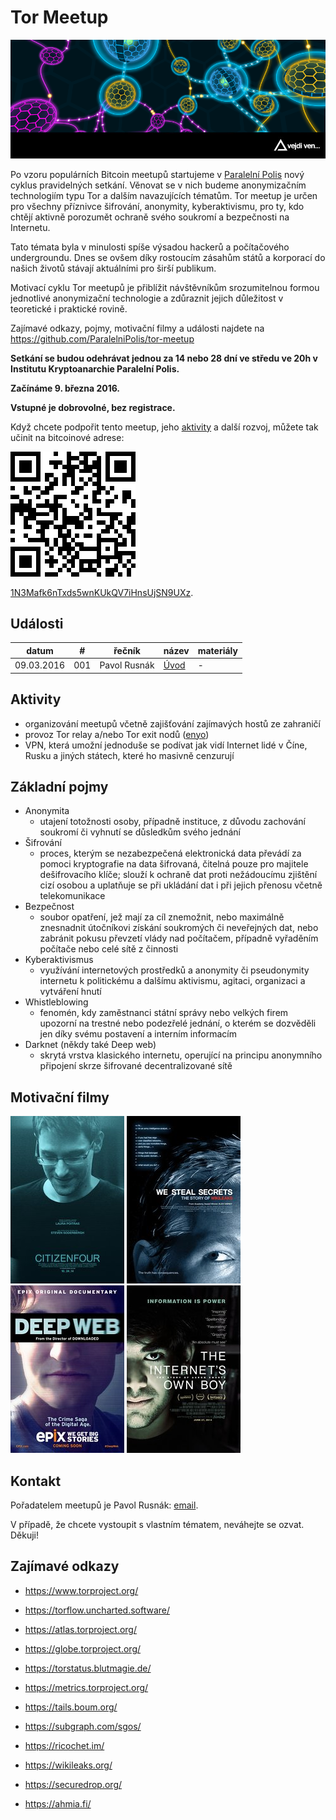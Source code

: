 # Tor Meetup

![tor_meetup](assets/tor_meetup.png)

Po vzoru populárních Bitcoin meetupů startujeme v [Paralelní Polis](https://www.paralelnipolis.cz/) nový cyklus pravidelných setkání. Věnovat se v nich budeme anonymizačním technologiím typu Tor a dalším navazujících tématům. Tor meetup je určen pro všechny příznivce šifrování, anonymity, kyberaktivismu, pro ty, kdo chtějí aktivně porozumět ochraně svého soukromí a bezpečnosti na Internetu.

Tato témata byla v minulosti spíše výsadou hackerů a počítačového undergroundu. Dnes se ovšem díky rostoucím zásahům států a korporací do našich životů stávají aktuálními pro širší publikum.

Motivací cyklu Tor meetupů je přiblížit návštěvníkům srozumitelnou formou jednotlivé anonymizační technologie a zdůraznit jejich důležitost v teoretické i praktické rovině.

Zajímavé odkazy, pojmy, motivační filmy a události najdete na https://github.com/ParalelniPolis/tor-meetup

**Setkání se budou odehrávat jednou za 14 nebo 28 dní ve středu ve 20h v Institutu Kryptoanarchie Paralelní Polis.**

**Začínáme 9. března 2016.**

**Vstupné je dobrovolné, bez registrace.**

Když chcete podpořit tento meetup, jeho [aktivity](#aktivity) a další rozvoj, můžete tak učinit na bitcoinové adrese:

[![btc_donate](assets/btc_donate.png)](https://blockchain.info/address/1N3Mafk6nTxds5wnKUkQV7iHnsUjSN9UXz)

[1N3Mafk6nTxds5wnKUkQV7iHnsUjSN9UXz](https://blockchain.info/address/1N3Mafk6nTxds5wnKUkQV7iHnsUjSN9UXz).

## Události

| datum | # | řečník | název | materiály |
|-------|---|--------|-------|-----------|
| 09.03.2016 | 001 | Pavol Rusnák | [Úvod](https://www.facebook.com/events/1593754657613557/) | - |

## Aktivity

* organizování meetupů včetně zajišťování zajímavých hostů ze zahraničí
* provoz Tor relay a/nebo Tor exit nodů ([enyo](https://atlas.torproject.org/#details/E093E884517F5E91166EE8790241A3A7008FF303))
* VPN, která umožní jednoduše se podívat jak vidí Internet lidé v Číne, Rusku a jiných státech, které ho masivně cenzurují

## Základní pojmy

* Anonymita
  * utajení totožnosti osoby, případně instituce, z důvodu zachování soukromí či vyhnutí se důsledkům svého jednání
* Šifrování
  * proces, kterým se nezabezpečená elektronická data převádí za pomoci kryptografie na data šifrovaná, čitelná pouze pro majitele dešifrovacího klíče; slouží k ochraně dat proti nežádoucímu zjištění cizí osobou a uplatňuje se při ukládání dat i při jejich přenosu včetně telekomunikace
* Bezpečnost
  * soubor opatření, jež mají za cíl znemožnit, nebo maximálně znesnadnit útočníkovi získání soukromých či neveřejných dat, nebo zabránit pokusu převzetí vlády nad počítačem, případně vyřaděním počítače nebo celé sítě z činnosti
* Kyberaktivismus
  * využívání internetových prostředků a anonymity či pseudonymity internetu k politickému a dalšímu aktivismu, agitaci, organizaci a vytváření hnutí
* Whistleblowing
  * fenomén, kdy zaměstnanci státní správy nebo velkých firem upozorní na trestné nebo podezřelé jednání, o kterém se dozvěděli jen díky svému postavení a interním informacím
* Darknet (někdy také Deep web)
  * skrytá vrstva klasického internetu, operující na principu anonymního připojení skrze šifrované decentralizované sítě

## Motivační filmy

[![citizenfour](assets/citizenfour.jpg)](http://www.csfd.cz/film/390877-citizenfour-obcan-snowden/) [![we_steal_secrets](assets/we_steal_secrets.jpg)](http://www.csfd.cz/film/298007-jak-se-krade-tajemstvi-pribeh-wikileaks/) [![deep_web](assets/deep_web.jpg)](http://www.csfd.cz/film/409329-do-hloubky-webu/) [![internets_own_boy](assets/internets_own_boy.jpg)](http://www.csfd.cz/film/361964-zazracne-dite-internetu-pribeh-aarona-swartze/)

## Kontakt

Pořadatelem meetupů je Pavol Rusnák: [email](mailto:stick@gk2.sk?subject=tor+meetup).

V případě, že chcete vystoupit s vlastním tématem, neváhejte se ozvat. Děkuji!

## Zajímavé odkazy

* https://www.torproject.org/

* https://torflow.uncharted.software/
* https://atlas.torproject.org/
* https://globe.torproject.org/
* https://torstatus.blutmagie.de/
* https://metrics.torproject.org/

* https://tails.boum.org/
* https://subgraph.com/sgos/

* https://ricochet.im/

* https://wikileaks.org/
* https://securedrop.org/
* https://ahmia.fi/

